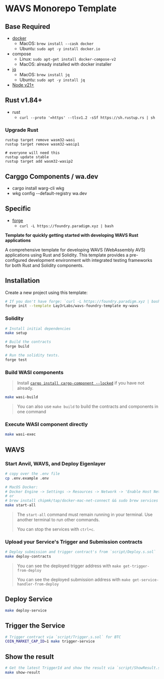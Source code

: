 # WAVS Monorepo Template

<!-- ![Rust](https://github.com/gakonst/foundry-rust-template/workflows/Rust/badge.svg)
![Solidity](https://github.com/gakonst/foundry-rust-template/workflows/Solidity/badge.svg)
[![Telegram Chat][tg-badge]][tg-url]

[tg-badge]:
  https://img.shields.io/endpoint?color=neon&style=flat-square&url=https%3A%2F%2Ftg.sumanjay.workers.dev%2Ffoundry_rs
[tg-url]: https://t.me/foundry_rs -->

## Base Required
- [docker](https://docs.docker.com/get-started/get-docker/)
  - MacOS: `brew install --cask docker`
  - Ubuntu: `sudo apt -y install docker.io`
- compose
  - Linux: `sudo apt-get install docker-compose-v2`
  - MacOS: already installed with docker installer
- [jq](https://jqlang.org/download/)
  - MacOS: `brew install jq`
  - Ubuntu: `sudo apt -y install jq`
- [Node v21+](https://github.com/nvm-sh/nvm?tab=readme-ov-file#installing-and-updating)


## Rust v1.84+
- rust
  - `curl --proto '=https' --tlsv1.2 -sSf https://sh.rustup.rs | sh`

### Upgrade Rust
```
rustup target remove wasm32-wasi
rustup target remove wasm32-wasip1

# everyone will need this
rustup update stable
rustup target add wasm32-wasip2
```

## Carggo Components / wa.dev
- cargo install warg-cli wkg
- wkg config --default-registry wa.dev


## Specific
- [forge](https://github.com/foundry-rs/foundry)
  - `curl -L https://foundry.paradigm.xyz | bash`




**Template for quickly getting started with developing WAVS Rust applications**

A comprehensive template for developing WAVS (WebAssembly AVS) applications using Rust and Solidity. This template provides a pre-configured development environment with integrated testing frameworks for both Rust and Solidity components.

## Installation

Create a new project using this template:

```bash
# If you don't have forge: `curl -L https://foundry.paradigm.xyz | bash`
forge init --template Lay3rLabs/wavs-foundry-template my-wavs
```

### Solidity

```bash
# Install initial dependencies
make setup

# Build the contracts
forge build

# Run the solidity tests.
forge test
```

### Build WASI components

> Install [`cargo install cargo-component --locked`](https://github.com/bytecodealliance/cargo-component#installation) if you have not already.

```bash
make wasi-build
```

> You can also use `make build` to build the contracts and components in one command

### Execute WASI component directly

```bash
make wasi-exec
```

## WAVS

### Start Anvil, WAVS, and Deploy Eigenlayer

```bash
# copy over the .env file
cp .env.example .env

# MacOS Docker:
# Docker Engine -> Settings -> Resources -> Network -> 'Enable Host Networking'
# or
# brew install chipmk/tap/docker-mac-net-connect && sudo brew services start chipmk/tap/docker-mac-net-connect
make start-all
```

> The `start-all` command must remain running in your terminal. Use another terminal to run other commands.
>
> You can stop the services with `ctrl+c`.

### Upload your Service's Trigger and Submission contracts

```bash
# Deploy submission and trigger contract's from `script/Deploy.s.sol`
make deploy-contracts
```

>
> You can see the deployed trigger address with `make get-trigger-from-deploy`
>
> You can see the deployed submission address with `make get-service-handler-from-deploy`

## Deploy Service

```bash
make deploy-service
```

## Trigger the Service

```bash
# Trigger contract via `script/Trigger.s.sol` for BTC
COIN_MARKET_CAP_ID=1 make trigger-service
```

## Show the result

```bash
# Get the latest TriggerId and show the result via `script/ShowResult.s.sol`
make show-result
```
